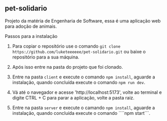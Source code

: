 ## pet-solidario
Projeto da matéria de Engenharia de Software, essa é uma aplicação web para adoção de animais.

Passos para a instalação 
1. Para copiar o repositório use o comando ```git clone https://github.com/luketeeeeee/pet-solidario.git``` ou baixe o repositório para a sua máquina.

2. Após isso entre na pasta do projeto que foi clonado.

3. Entre na pasta ```client``` e execute o comando ```npm install```, aguarde a instalação, quando concluída execute o comando ```npm run dev```.

4. Vá até o navegador e acesse 'http://localhost:5173', volte ao terminal e digite CTRL + C para parar a aplicação, volte a pasta raiz.

5. Entre na pasta ```server``` e execute o camando ```npm install```, aguarde a instalação, quando concluída execute o comando ````npm start```.

